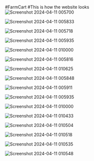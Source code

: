 #FarmCart
#This is how the website looks
![Screenshot 2024-04-11 005700](https://github.com/Chetan1938/2023-2024-SE08/assets/137786091/3d035237-46c2-4001-9e9c-d5683761f15e)


![Screenshot 2024-04-11 005833](https://github.com/Chetan1938/2023-2024-SE08/assets/137786091/af2f28d3-9318-4661-bd88-1e40cfa3d8ec)


![Screenshot 2024-04-11 005718](https://github.com/Chetan1938/2023-2024-SE08/assets/137786091/03b7be94-88e9-4d0b-a75c-774e168d8118)


![Screenshot 2024-04-11 005935](https://github.com/Chetan1938/2023-2024-SE08/assets/137786091/6c3e0225-f593-427a-b3d8-53eef074e369)


![Screenshot 2024-04-11 010000](https://github.com/Chetan1938/2023-2024-SE08/assets/137786091/d6796ce6-81c7-493e-ba6d-22d010d66b76)


![Screenshot 2024-04-11 005816](https://github.com/Chetan1938/2023-2024-SE08/assets/137786091/c5045774-0822-4aec-94f6-95cf86d4a158)


![Screenshot 2024-04-11 010625](https://github.com/Chetan1938/2023-2024-SE08/assets/137786091/00d21b32-4413-4644-a922-a72659dd8b11)


![Screenshot 2024-04-11 005848](https://github.com/Chetan1938/2023-2024-SE08/assets/137786091/b9687aa2-893a-401c-86e1-7ab66e715a35)


![Screenshot 2024-04-11 005911](https://github.com/Chetan1938/2023-2024-SE08/assets/137786091/97529430-041a-44b6-a469-6e363655847a)


![Screenshot 2024-04-11 005935](https://github.com/Chetan1938/2023-2024-SE08/assets/137786091/6c3e0225-f593-427a-b3d8-53eef074e369)


![Screenshot 2024-04-11 010000](https://github.com/Chetan1938/2023-2024-SE08/assets/137786091/d6796ce6-81c7-493e-ba6d-22d010d66b76)


![Screenshot 2024-04-11 010433](https://github.com/Chetan1938/2023-2024-SE08/assets/137786091/361b9022-dd5a-4117-8db9-7db1d8eb3403)


![Screenshot 2024-04-11 010504](https://github.com/Chetan1938/2023-2024-SE08/assets/137786091/457507ea-9f79-447e-8b6b-1bceebe789c9)

![Screenshot 2024-04-11 010518](https://github.com/Chetan1938/2023-2024-SE08/assets/137786091/7088786c-4df5-464f-94b9-80d373aa3c76)

![Screenshot 2024-04-11 010535](https://github.com/Chetan1938/2023-2024-SE08/assets/137786091/4a7d91dc-ea71-4f9c-ade5-01a0f1ad41c5)

![Screenshot 2024-04-11 010548](https://github.com/Chetan1938/2023-2024-SE08/assets/137786091/f922f195-1ea9-414b-b007-129f7d588c18)
